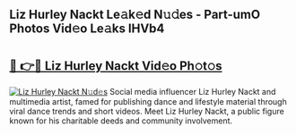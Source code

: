 ## Liz Hurley Nackt Le𝚊k𝚎d N𝚞𝚍es - Part-umO Photos Vid𝚎o Le𝚊ks lHVb4

# <h2><a href="http://fb8m0w9.evod.top/?m=Liz+Hurley+Nackt">🔗 👉🔴 Liz Hurley Nackt Vid𝚎o Ph𝚘t𝚘s</a></h2>

[![Liz Hurley Nackt N𝚞d𝚎s](https://i.imgur.com/8V9OHl7.gif)](http://fb8m0w9.evod.top/?m=Liz+Hurley+Nackt)
Social media influencer Liz Hurley Nackt and multimedia artist, famed for publishing dance and lifestyle material through viral dance trends and short videos. Meet Liz Hurley Nackt, a public figure known for his charitable deeds and community involvement. 
